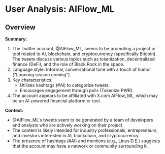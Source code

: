 # User Analysis: AIFlow_ML

## Overview

**Summary:**

1. The Twitter account, @AIFlow_ML, seems to be promoting a project or tool related to AI, blockchain, and cryptocurrency (specifically Bitcoin). The tweets discuss various topics such as tokenization, decentralized finance (DeFi), and the role of Black Rock in the space.
2. Language style: Informal, conversational tone with a touch of humor ("Loooong season coming").
3. Key characteristics:
	+ Utilizes hashtags (#AI) to categorize tweets.
	+ Encourages engagement through polls (Tokenize PWR).
4. The account appears to be affiliated with X.com AIFlow_ML, which may be an AI-powered financial platform or tool.

**Context:**

* @AIFlow_ML's tweets seem to be generated by a team of developers and analysts who are actively working on their project.
* The content is likely intended for industry professionals, entrepreneurs, and investors interested in AI, blockchain, and cryptocurrency.
* The presence of hashtags (#AI) and mentions (e.g., Linus D.E.) suggests that the account may have a network or community surrounding it.